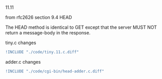 11.11

from rfc2626 section 9.4 HEAD

The HEAD method is identical to GET except that the server MUST NOT return a message-body in the response.

tiny.c changes

```diff
!INCLUDE "./code/tiny.11.c.diff"
```

adder.c changes

```diff
!INCLUDE "./code/cgi-bin/head-adder.c.diff"
```

